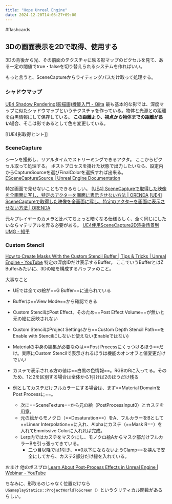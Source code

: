 ```yaml
---
title: "Hope Unreal Engine"
date: 2024-12-20T14:03:27+09:00
---
```

#flashcards

## 3Dの画面表示を2Dで取得、使用する
3Dの背後から光、その前面のテクスチャに映る影マップのピクセルを見て、ある一定の閾値でtrue・falseを切り替えられるシステムを作ればいい。

もっと言うと、SceneCaptureからライティングパスだけ取って処理する。

### シャドウマップ
[UE4 Shadow Rendering(影描画)機能入門 - Qiita](https://qiita.com/EGJ-Yutaro_Sawada/items/2a8a1467ebaaa9795fe0)
最も基本的な影では、深度マップに似たシャドウマップというテクスチャを作っている。物体と光源との距離を白黒情報にして保存している。
**この距離より、視点から物体までの距離が長い**場合、そこは影であるとして色を変更している。

[[UE4影取得ヒント]]
### SceneCapture
シーンを撮影し、リアルタイムでストリーミングできるアクタ。
ここからピクセル取って処理する。
ポストプロセスを掛けた状態で出力したいなら、設定内からCaptureSourceを選びFinalColorを選択すれば出来る。
[ESceneCaptureSource | Unreal Engine Documentation](https://docs.unrealengine.com/5.0/en-US/API/Runtime/Engine/Engine/ESceneCaptureSource/)

特定画面で見せないこともできるらしい。
[[UE4] SceneCaptureで取得した映像を全画面に写し、特定のアクターを画面に表示させない方法 | ORENDA](https://orenda.co.jp/blog/2462/)
[[UE4] SceneCaptureで取得した映像を全画面に写し、特定のアクターを画面に表示させない方法 | ORENDA](https://orenda.co.jp/blog/2462/)

元々プレイヤーのカメラと比べてちょっと暗くなる仕様らしく、全く同じにしたいならマテリアルを弄る必要がある。
[UE4使用SceneCapture2D渲染场景到UMG - 知乎](https://zhuanlan.zhihu.com/p/401430467)

### Custom Stencil
[How to Create Masks With the Custom Stencil Buffer | Tips & Tricks | Unreal Engine - YouTube](https://www.youtube.com/watch?v=PiQ_JLJKi0M)
特定の深度IDだけ表示するBuffer。
ここでいうBufferとはZ Bufferみたいに、3Dの絵を構成するバッファのこと。

大事なこと

- UEでは全ての絵が==G Buffer==に送られている


- Bufferは==View Mode==から確認できる


- Custom StencilはPost Effect、そのため==Post Effect Volume==が無いと元の絵に反映されない


- Custom StencilはProject Settingsから==Custom Depth Stencil Path==をEnable with Stencilにしないと使えない(Enableではない)


- Materialの中身の編集が必要なのは==Post Processにくっつけるほう==だけ。実際にCustom Stencilで表示されるほうは機能のオンオフと値変更だけでいい


- カステで表示される方の値は==白黒の色情報==。RGBのRに入ってる。そのため、1と2を区別する場合は全体から1引けば2のほうだけ残る


- 例としてカステだけフルカラーにする場合は、まず==Material DomainをPost Processに==。
	- 次に==SceneTexture==から元の絵（PostProcessInput0）とカステを用意。
	- 元の絵からモノクロ（==Desaturation==）をA、フルカラーをBとして==Linear Interpolation==に入れ、Alphaにカステ（==Mask R==）を入れてEmmissive Colorに入れれば完成。
	- Lerp内ではカステをマスクにし、モノクロ絵Aからマスク部だけフルカラーBを引っ張ってきている。
		- 二つ目以降では1引き、==0以下にならないようClamp==を挟んで安全にしてから、カステ2部分だけ緑を入れている。


おまけ
他のポスプロ
[Learn About Post-Process Effects in Unreal Engine | Webinar - YouTube](https://www.youtube.com/watch?v=aGsUU_bvOgw)

ちなみに、形取るのじゃなく位置だけなら`UGameplayStatics::ProjectWorldToScreen（）`というクリティカル関数があるらしい。
<!--SR:!2022-11-03,121,290-->

